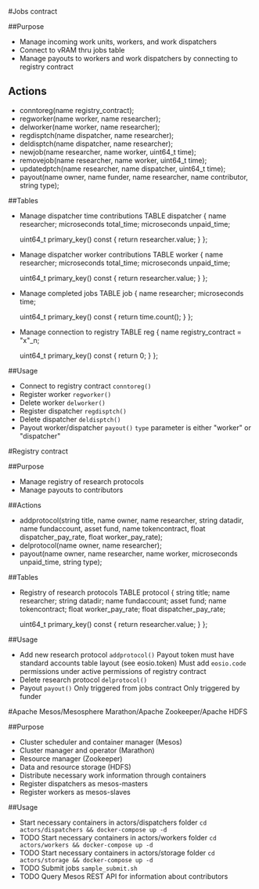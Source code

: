 #Jobs contract

##Purpose
- Manage incoming work units, workers, and work dispatchers
- Connect to vRAM thru jobs table
- Manage payouts to workers and work dispatchers by connecting to registry contract

## Actions
- conntoreg(name registry_contract);
- regworker(name worker, name researcher);
- delworker(name worker, name researcher);
- regdisptch(name dispatcher, name researcher);
- deldisptch(name dispatcher, name researcher);
- newjob(name researcher, name worker, uint64_t time);
- removejob(name researcher, name worker, uint64_t time);
- updatedptch(name researcher, name dispatcher, uint64_t time);
- payout(name owner, name funder, name researcher, name contributor, string type);

##Tables
- Manage dispatcher time contributions
TABLE dispatcher {
  name researcher;
  microseconds total_time;
  microseconds unpaid_time;

  uint64_t primary_key() const { return researcher.value; }
};

- Manage dispatcher worker contributions
TABLE worker {
  name researcher;
  microseconds total_time;
  microseconds unpaid_time;

  uint64_t primary_key() const { return researcher.value; }
};

- Manage completed jobs
TABLE job {
  name researcher;
  microseconds time;

  uint64_t primary_key() const { return time.count(); }
};

- Manage connection to registry
TABLE reg {
  name registry_contract = "x"_n;

  uint64_t primary_key() const { return 0; }
};

##Usage
- Connect to registry contract
`conntoreg()`
- Register worker
`regworker()`
- Delete worker
`delworker()`
- Register dispatcher
`regdisptch()`
- Delete dispatcher
`deldisptch()`
- Payout worker/dispatcher
`payout()`
`type` parameter is either "worker" or "dispatcher"

#Registry contract

##Purpose
- Manage registry of research protocols
- Manage payouts to contributors

##Actions
- addprotocol(string title, name owner, name researcher, string datadir, name fundaccount, asset fund, name tokencontract, float dispatcher_pay_rate, float worker_pay_rate);
- delprotocol(name owner, name researcher);
- payout(name owner, name researcher, name worker, microseconds unpaid_time, string type);

##Tables
- Registry of research protocols
  TABLE protocol {
    string title;
    name researcher;
    string datadir;
    name fundaccount;
    asset fund;
    name tokencontract;
    float worker_pay_rate;
    float dispatcher_pay_rate;

    uint64_t primary_key() const { return researcher.value; }
  };

##Usage
- Add new research protocol
`addprotocol()`
Payout token must have standard accounts table layout (see eosio.token)
Must add `eosio.code` permissions under active permissions of registry contract
- Delete research protocol
`delprotocol()`
- Payout
`payout()`
Only triggered from jobs contract
Only triggered by funder

#Apache Mesos/Mesosphere Marathon/Apache Zookeeper/Apache HDFS

##Purpose
- Cluster scheduler and container manager (Mesos)
- Cluster manager and operator (Marathon)
- Resource manager (Zookeeper)
- Data and resource storage (HDFS)
- Distribute necessary work information through containers
- Register dispatchers as mesos-masters
- Register workers as mesos-slaves

##Usage
- Start necessary containers in actors/dispatchers folder
`cd actors/dispatchers && docker-compose up -d`
- TODO Start necessary containers in actors/workers folder
`cd actors/workers && docker-compose up -d`
- TODO Start necessary containers in actors/storage folder
`cd actors/storage && docker-compose up -d`
- TODO Submit jobs
`sample_submit.sh`
- TODO Query Mesos REST API for information about contributors
